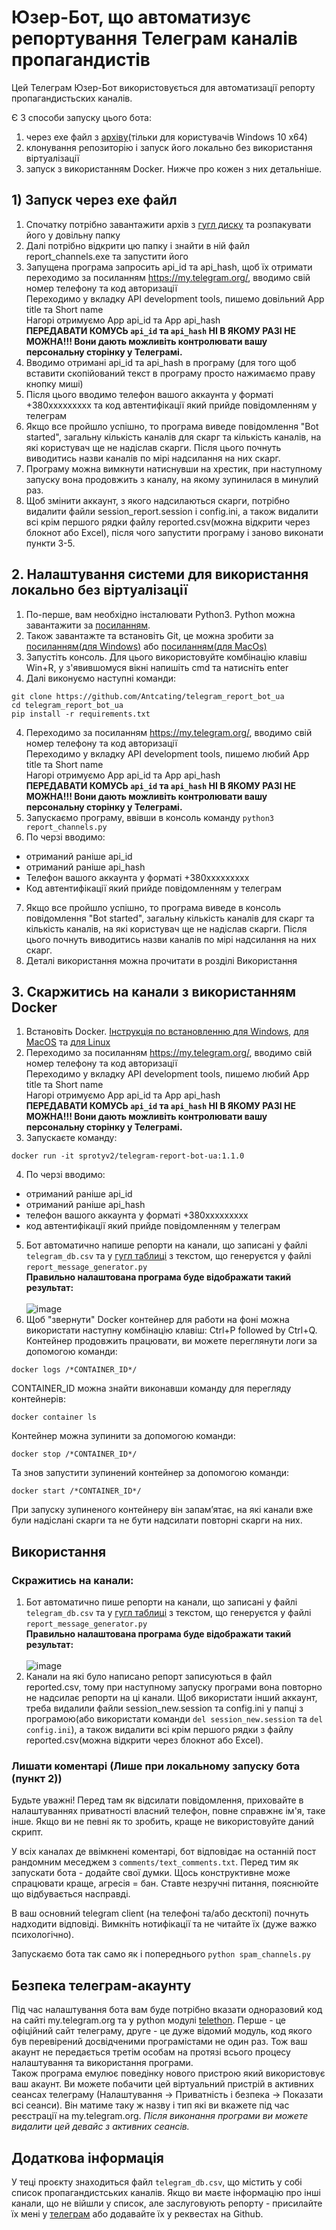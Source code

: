 # Юзер-Бот, що автоматизує репортування Телеграм каналів пропагандистів

Цей Телеграм Юзер-Бот використовується для автоматизації репорту пропагандистьских каналів.

Є 3 способи запуску цього бота:
1) через exe файл з [архіву](https://drive.google.com/file/d/1ksoDVdCsBCmGusCJ-WFBli3OupNHpB5F/view?usp=sharing)(тільки для користувачів Windows 10 x64)
2) клонування репозиторію і запуск його локально без використання віртуалізації
3) запуск з використанням Docker.
Нижче про кожен з них детальніше.
## 1) Запуск через exe файл
1. Спочатку потрібно завантажити архів з [гугл диску](https://drive.google.com/file/d/1ksoDVdCsBCmGusCJ-WFBli3OupNHpB5F/view?usp=sharing) та розпакувати його у довільну папку
2. Далі потрібно відкрити цю папку і знайти в ній файл report_channels.exe та запустити його
3. Запущена програма запросить api_id та api_hash, щоб їх отримати переходимо за посиланням  https://my.telegram.org/, вводимо свій номер телефону та код авторизації
<br>Переходимо у вкладку API development tools, пишемо довільний App title та Short name
<br>Нагорі отримуємо App api_id та App api_hash
<br>**ПЕРЕДАВАТИ КОМУСЬ `api_id` та `api_hash` НІ В ЯКОМУ РАЗІ НЕ МОЖНА!!! Вони дають можливіть контролювати вашу персональну сторінку у Телеграмі.**
4. Вводимо отримані api_id та api_hash в програму (для того щоб вставити скопійований текст в програму просто нажимаємо праву кнопку миші)
5. Після цього вводимо телефон вашого аккаунта у форматі +380ххххххххх та код автентифікації який прийде повідомленням у телеграм
6. Якщо все пройшло успішно, то програма виведе повідомлення "Bot started", загальну кількість каналів для скарг та кількість каналів, на які користувач ще не надіслав скарги. Після цього почнуть виводитись назви каналів по мірі надсилання на них скарг.
7. Програму можна вимкнути натиснувши на хрестик, при наступному запуску вона продовжить з каналу, на якому зупинилася в минулий раз.
8. Щоб змінити аккаунт, з якого надсилаються скарги, потрібно видалити файли session_report.session і config.ini, а також видалити всі крім першого рядки файлу reported.csv(можна відкрити через блокнот або Excel), після чого запустити програму і заново виконати пункти 3-5.
## 2. Налаштування системи для використання локально без віртуалізації
1. По-перше, вам необхідно інсталювати Python3. Python можна завантажити за [посиланням](https://www.python.org/downloads/).
2. Також завантажте та встановіть Git, це можна зробити за [посиланням(для Windows)](https://github.com/git-for-windows/git/releases/download/v2.35.1.windows.2/Git-2.35.1.2-64-bit.exe) або [посиланням(для MacOs)](https://git-scm.com/download/mac)
3. Запустіть консоль. Для цього використовуйте комбінацію клавіш Win+R, у з'явившомуся вікні напишіть cmd та натисніть enter
4. Далі виконуємо наступні команди:
```
git clone https://github.com/Antcating/telegram_report_bot_ua
cd telegram_report_bot_ua
pip install -r requirements.txt
```
4. Переходимо за посиланням  https://my.telegram.org/, вводимо свій номер телефону та код авторизації
<br>Переходимо у вкладку API development tools, пишемо любий App title та Short name
<br>Нагорі отримуємо App api_id та App api_hash
<br>**ПЕРЕДАВАТИ КОМУСЬ `api_id` та `api_hash` НІ В ЯКОМУ РАЗІ НЕ МОЖНА!!! Вони дають можливіть контролювати вашу персональну сторінку у Телеграмі.**
5. Запускаємо програму, ввівши в консоль команду ```python3 report_channels.py```
6. По черзі вводимо:
- отриманий раніше api_id
- отриманий раніше api_hash
- Телефон вашого аккаунта у форматі +380ххххххххх
- Код автентифікації який прийде повідомленням у телеграм
7. Якщо все пройшло успішно, то програма виведе в консоль повідомлення "Bot started", загальну кількість каналів для скарг та кількість каналів, на які користувач ще не надіслав скарги. Після цього почнуть виводитись назви каналів по мірі надсилання на них скарг.
8. Деталі використання можна прочитати в розділі Використання
## 3. Скаржитись на канали з використанням Docker
1. Встановіть Docker. [Інструкція по встановленню для Windows](https://docs.docker.com/desktop/windows/install/#install-docker-desktop-on-windows), [для MacOS](https://docs.docker.com/desktop/mac/install/) та [для Linux](https://runnable.com/docker/install-docker-on-linux)
2. Переходимо за посиланням  https://my.telegram.org/, вводимо свій номер телефону та код авторизації
<br>Переходимо у вкладку API development tools, пишемо любий App title та Short name
<br>Нагорі отримуємо App api_id та App api_hash
<br>**ПЕРЕДАВАТИ КОМУСЬ `api_id` та `api_hash` НІ В ЯКОМУ РАЗІ НЕ МОЖНА!!! Вони дають можливіть контролювати вашу персональну сторінку у Телеграмі.**
3. Запускаєте команду:
```
docker run -it sprotyv2/telegram-report-bot-ua:1.1.0
```
4. По черзі вводимо:
- отриманий раніше api_id
- отриманий раніше api_hash
- телефон вашого аккаунта у форматі +380ххххххххх
- код автентифікації який прийде повідомленням у телеграм
5. Бот автоматично напише репорти на канали, що записані у файлі `telegram_db.csv` та у [гугл таблиці](https://docs.google.com/spreadsheets/d/1UXsdKXaSWkkdCYlJJQ3Elv6NgPEmQ-wbVBTvgLV90Ss/edit#gid=0) з текстом, що генеруєтся у файлі `report_message_generator.py`
<br>**Правильно налаштована програма буде відображати такий результат:**
<br><br>![image](https://user-images.githubusercontent.com/39994538/155859028-e83b5228-e711-4f21-bf4e-db9b1cfccb24.png)
6. Щоб "звернути" Docker контейнер для работи на фоні можна використати наступну комбінацію клавіш: Ctrl+P followed by Ctrl+Q. Контейнер продовжить працювати, ви можете переглянути логи за допомогою команди:
```
docker logs /*CONTAINER_ID*/
```
CONTAINER_ID можна знайти виконавши команду для перегляду контейнерів:
```
docker container ls
```
Контейнер можна зупинити за допомогою команди:
```
docker stop /*CONTAINER_ID*/
```
Та знов запустити зупинений контейнер за допомогою команди:
```
docker start /*CONTAINER_ID*/
```
При запуску зупиненого контейнеру він запамʼятає, на які канали вже були надіслані скарги та не бути надсилати повторні скарги на них.

## Використання

### Скражитись на канали:
1. Бот автоматично пише репорти на канали, що записані у файлі `telegram_db.csv` та у [гугл таблиці](https://docs.google.com/spreadsheets/d/1UXsdKXaSWkkdCYlJJQ3Elv6NgPEmQ-wbVBTvgLV90Ss/edit#gid=0) з текстом, що генеруєтся у файлі `report_message_generator.py`
<br>**Правильно налаштована програма буде відображати такий результат:**
<br><br>![image](https://user-images.githubusercontent.com/39994538/155859028-e83b5228-e711-4f21-bf4e-db9b1cfccb24.png)
2. Канали на які було написано репорт записуються в файл reported.csv, тому при наступному запуску програми вона повторно не надсилає репорти на ці канали.
Щоб використати інший аккаунт, треба видалили файли session_new.session та config.ini у папці з програмою(або використати команди `del session_new.session` та `del config.ini`), а також видалити всі крім першого рядки з файлу reported.csv(можна відкрити через блокнот або Excel).

### Лишати коментарі (Лише при локальному запуску бота (пункт 2))

Будьте уважні! Перед там як відсилати повідомлення, приховайте в налаштуваннях приватності
власний телефон, повне справжнє ім'я, таке інше. Якщо ви не певні як то зробить, краще
не використовуйте даний скрипт.

У всіх каналах де ввімкнені коментарі, бот відповідає на останній пост рандомним меседжем з `comments/text_comments.txt`.
Перед тим як запускати бота - додайте свої думки. Щось конструктивне може спрацювати краще, агресія = бан.
Ставте незручні питання, пояснюйте що відбувається насправді.

В ваш основний telegram client (на телефоні та/або десктопі) почнуть надходити відповіді.
Вимкніть нотифікації та не читайте їх (дуже важко психологічно).

Запускаємо бота так само як і попереднього `python spam_channels.py`


## Безпека телеграм-акаунту
Під час налаштування бота вам буде потрібно вказати одноразовий код на сайті my.telegram.org та у python модулі [telethon](https://github.com/LonamiWebs/Telethon). Перше - це офіційний сайт телеграму, друге - це дуже відомий модуль, код якого був перевірений досвідченими програмістами не один раз. Тож ваш акаунт не передається третім особам на протязі всього процесу налаштування та використання програми.
<br>Також програма емулює поведінку нового пристрою який використовує ваш акаунт. Ви можете побачити цей віртуальний пристрій в активних сеансах телеграму (Налаштування -> Приватність і безпека  -> Показати всі сеанси). Він матиме таку ж назву і тип які ви вкажете під час реєстрації на my.telegram.org. *Після виконання програми ви можете видалити цей девайс з активних сеансів.*

## Додаткова інформація
У теці проєкту знаходиться файл `telegram_db.csv`, що містить у собі список пропагандистських каналів. Якщо ви маєте інформацію про інші канали, що не війшли у список, але заслуговують репорту - присилайте їх мені у [телеграм](https://www.t.me/Achating) або додавайте їх у реквестах на Github.
